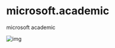 # microsoft.academic
microsoft academic

![img](https://docs.microsoft.com/en-us/academic-services/graph/media/erd/entity-relationship-diagram.png)

